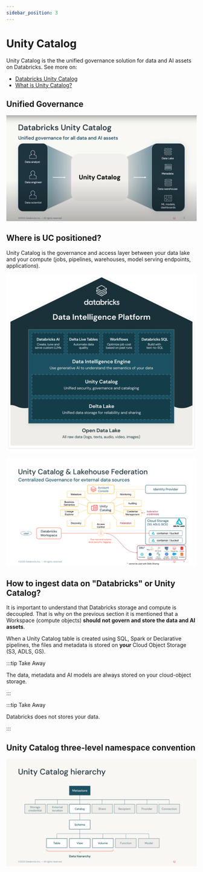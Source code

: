 ```yaml
---
sidebar_position: 3
---
```


# Unity Catalog

Unity Catalog is the the unified governance solution for data and AI assets on Databricks. See more on: 

- [Databricks Unity Catalog](https://www.databricks.com/product/unity-catalog)
- [What is Unity Catalog?](https://docs.databricks.com/aws/en/data-governance/unity-catalog/)

## Unified Governance

![Unity Catalog Access](/img/unity-catalog/uc-top-level.png)

## Where is UC positioned?

Unity Catalog is the governance and access layer between your data lake and your compute (jobs, pipelines, warehouses, model serving endpoints, applications).

![Unity Catalog Layer](/img/unity-catalog/uc-layer.png)

![Unity Catalog and Federation](/img/unity-catalog/uc-and-federation.png)

## How to ingest data on "Databricks" or Unity Catalog?

It is important to understand that Databricks storage and compute is decoupled. That is why on the previous section it is mentioned that a Workspace (compute objects) **should not govern and store the data and AI assets**.

When a Unity Catalog table is created using SQL, Spark or Declarative pipelines, the files and metadata is stored on **your** Cloud Object Storage (S3, ADLS, GS).

:::tip Take Away

The data, metadata and AI models are always stored on your cloud-object storage.

:::

:::tip Take Away

Databricks does not stores your data.

:::


## Unity Catalog three-level namespace convention

![Unity Catalog Hierarchy](/img/unity-catalog/uc-hierarchy.png)

<!---
## Next steps

# Tutorial Intro

Let's discover **Docusaurus in less than 5 minutes**.

## Getting Started

Get started by **creating a new site**.

Or **try Docusaurus immediately** with **[docusaurus.new](https://docusaurus.new)**.

### What you'll need

- [Node.js](https://nodejs.org/en/download/) version 18.0 or above:
  - When installing Node.js, you are recommended to check all checkboxes related to dependencies.

## Generate a new site

Generate a new Docusaurus site using the **classic template**.

The classic template will automatically be added to your project after you run the command:

```bash
npm init docusaurus@latest my-website classic
```

You can type this command into Command Prompt, Powershell, Terminal, or any other integrated terminal of your code editor.

The command also installs all necessary dependencies you need to run Docusaurus.

## Start your site

Run the development server:

```bash
cd my-website
npm run start
```

The `cd` command changes the directory you're working with. In order to work with your newly created Docusaurus site, you'll need to navigate the terminal there.

The `npm run start` command builds your website locally and serves it through a development server, ready for you to view at http://localhost:3000/.

Open `docs/intro.md` (this page) and edit some lines: the site **reloads automatically** and displays your changes.

-->